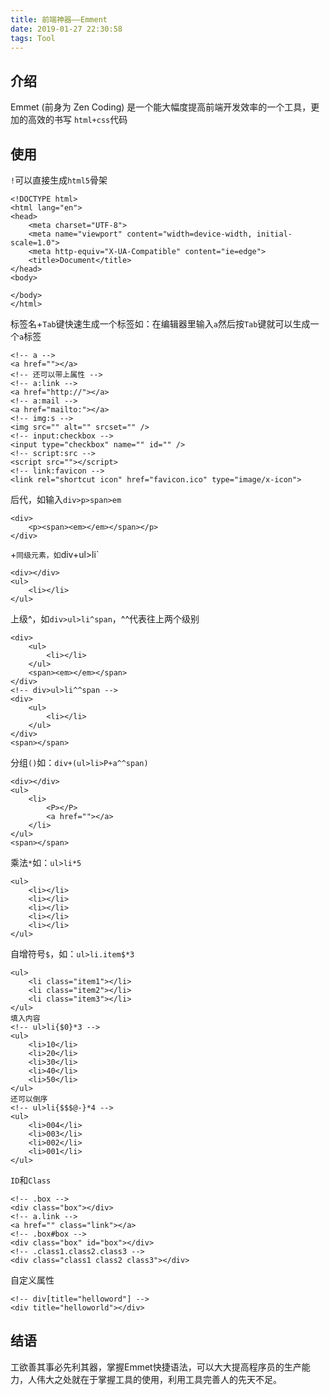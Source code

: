 ```yaml
---
title: 前端神器——Emment
date: 2019-01-27 22:30:58
tags: Tool
---
```


## 介绍

Emmet (前身为 Zen Coding) 是一个能大幅度提高前端开发效率的一个工具，更加的高效的书写 `html+css`代码

## 使用

`!`可以直接生成`html5`骨架

```
<!DOCTYPE html>
<html lang="en">
<head>
	<meta charset="UTF-8">
	<meta name="viewport" content="width=device-width, initial-scale=1.0">
	<meta http-equiv="X-UA-Compatible" content="ie=edge">
	<title>Document</title>
</head>
<body>
	
</body>
</html>

```

标签名+`Tab`键快速生成一个标签如：在编辑器里输入`a`然后按`Tab`键就可以生成一个`a`标签

```
<!-- a -->
<a href=""></a>
<!-- 还可以带上属性 -->
<!-- a:link -->
<a href="http://"></a>
<!-- a:mail -->
<a href="mailto:"></a>
<!-- img:s -->
<img src="" alt="" srcset="" />
<!-- input:checkbox -->
<input type="checkbox" name="" id="" />
<!-- script:src -->
<script src=""></script>
<!-- link:favicon -->
<link rel="shortcut icon" href="favicon.ico" type="image/x-icon">

```

后代，如输入`div>p>span>em`

```
<div>
	<p><span><em></em></span></p>
</div>

```

+`同级元素，如`div+ul>li`

```
<div></div>
<ul>
	<li></li>
</ul>

```

上级^，如`div>ul>li^span`，^^代表往上两个级别

```
<div>
    <ul>
    	<li></li>
    </ul>
    <span><em></em></span>
</div>
<!-- div>ul>li^^span -->
<div>
    <ul>
        <li></li>
    </ul>
</div>
<span></span>

```

分组`()`如：`div+(ul>li>P+a^^span)`

```
<div></div>
<ul>
    <li>
    	<P></P>
    	<a href=""></a>
    </li>
</ul>
<span></span>

```

乘法`*`如：`ul>li*5`

```
<ul>
    <li></li>
    <li></li>
    <li></li>
    <li></li>
    <li></li>
</ul>

```

自增符号`$`，如：`ul>li.item$*3`

```
<ul>
    <li class="item1"></li>
    <li class="item2"></li>
    <li class="item3"></li>
</ul>
填入内容
<!-- ul>li{$0}*3 -->
<ul>
    <li>10</li>
    <li>20</li>
    <li>30</li>
    <li>40</li>
    <li>50</li>
</ul>
还可以倒序
<!-- ul>li{$$$@-}*4 -->
<ul>
    <li>004</li>
    <li>003</li>
    <li>002</li>
    <li>001</li>
</ul>

```

`ID`和`Class`

```
<!-- .box -->
<div class="box"></div>
<!-- a.link -->
<a href="" class="link"></a>
<!-- .box#box -->
<div class="box" id="box"></div>
<!-- .class1.class2.class3 -->
<div class="class1 class2 class3"></div>

```

自定义属性

```
<!-- div[title="helloword"] -->
<div title="helloworld"></div>

```

## 结语

 工欲善其事必先利其器，掌握Emmet快捷语法，可以大大提高程序员的生产能力，人伟大之处就在于掌握工具的使用，利用工具完善人的先天不足。